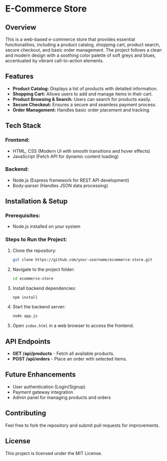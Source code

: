 # E-Commerce Store

## Overview
This is a web-based e-commerce store that provides essential functionalities, including a product catalog, shopping cart, product search, secure checkout, and basic order management. The project follows a clean and modern design with a soothing color palette of soft greys and blues, accentuated by vibrant call-to-action elements.

## Features
- **Product Catalog:** Displays a list of products with detailed information.
- **Shopping Cart:** Allows users to add and manage items in their cart.
- **Product Browsing & Search:** Users can search for products easily.
- **Secure Checkout:** Ensures a secure and seamless payment process.
- **Order Management:** Handles basic order placement and tracking.

## Tech Stack
### Frontend:
- HTML, CSS (Modern UI with smooth transitions and hover effects)
- JavaScript (Fetch API for dynamic content loading)

### Backend:
- Node.js (Express framework for REST API development)
- Body-parser (Handles JSON data processing)

## Installation & Setup
### Prerequisites:
- Node.js installed on your system

### Steps to Run the Project:
1. Clone the repository:
   ```sh
   git clone https://github.com/your-username/ecommerce-store.git
   ```
2. Navigate to the project folder:
   ```sh
   cd ecommerce-store
   ```
3. Install backend dependencies:
   ```sh
   npm install
   ```
4. Start the backend server:
   ```sh
   node app.js
   ```
5. Open `index.html` in a web browser to access the frontend.

## API Endpoints
- **GET /api/products** - Fetch all available products.
- **POST /api/orders** - Place an order with selected items.

## Future Enhancements
- User authentication (Login/Signup)
- Payment gateway integration
- Admin panel for managing products and orders

## Contributing
Feel free to fork the repository and submit pull requests for improvements.

## License
This project is licensed under the MIT License.

